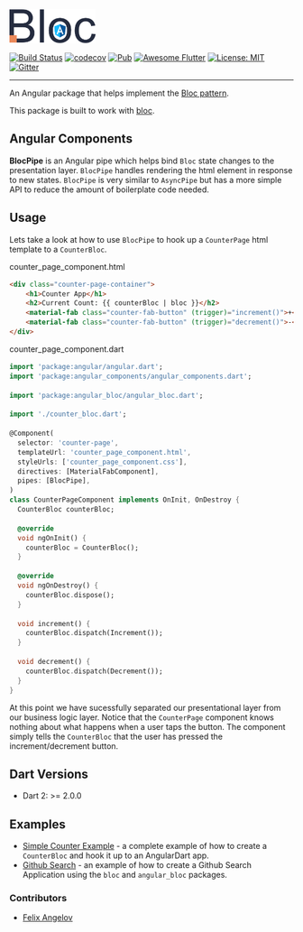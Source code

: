 <img src="https://raw.githubusercontent.com/felangel/bloc/master/docs/assets/angular_bloc_logo_full.png" height="60" alt="Angular Bloc Package" />

[![Build Status](https://travis-ci.org/felangel/bloc.svg?branch=master)](https://travis-ci.org/felangel/bloc)
[![codecov](https://codecov.io/gh/felangel/Bloc/branch/master/graph/badge.svg)](https://codecov.io/gh/felangel/bloc)
[![Pub](https://img.shields.io/pub/v/angular_bloc.svg)](https://pub.dartlang.org/packages/angular_bloc)
[![Awesome Flutter](https://img.shields.io/badge/Awesome-Flutter-turquoise.svg?longCache=true)](https://github.com/Solido/awesome-flutter)
[![License: MIT](https://img.shields.io/badge/License-MIT-blue.svg)](https://opensource.org/licenses/MIT)
[![Gitter](https://img.shields.io/badge/gitter-bloc-yellow.svg)](https://gitter.im/bloc_package/Lobby)

---

An Angular package that helps implement the [Bloc pattern](https://www.youtube.com/watch?v=fahC3ky_zW0).

This package is built to work with [bloc](https://pub.dartlang.org/packages/bloc).

## Angular Components

**BlocPipe** is an Angular pipe which helps bind `Bloc` state changes to the presentation layer. `BlocPipe` handles rendering the html element in response to new states. `BlocPipe` is very similar to `AsyncPipe` but has a more simple API to reduce the amount of boilerplate code needed.

## Usage

Lets take a look at how to use `BlocPipe` to hook up a `CounterPage` html template to a `CounterBloc`.

counter_page_component.html
```html
<div class="counter-page-container">
    <h1>Counter App</h1>
    <h2>Current Count: {{ counterBloc | bloc }}</h2>
    <material-fab class="counter-fab-button" (trigger)="increment()">+</material-fab>
    <material-fab class="counter-fab-button" (trigger)="decrement()">-</material-fab>
</div>
```

counter_page_component.dart
```dart
import 'package:angular/angular.dart';
import 'package:angular_components/angular_components.dart';

import 'package:angular_bloc/angular_bloc.dart';

import './counter_bloc.dart';

@Component(
  selector: 'counter-page',
  templateUrl: 'counter_page_component.html',
  styleUrls: ['counter_page_component.css'],
  directives: [MaterialFabComponent],
  pipes: [BlocPipe],
)
class CounterPageComponent implements OnInit, OnDestroy {
  CounterBloc counterBloc;

  @override
  void ngOnInit() {
    counterBloc = CounterBloc();
  }

  @override
  void ngOnDestroy() {
    counterBloc.dispose();
  }

  void increment() {
    counterBloc.dispatch(Increment());
  }

  void decrement() {
    counterBloc.dispatch(Decrement());
  }
}
```

At this point we have sucessfully separated our presentational layer from our business logic layer. Notice that the `CounterPage` component knows nothing about what happens when a user taps the button. The component simply tells the `CounterBloc` that the user has pressed the increment/decrement button.

## Dart Versions

- Dart 2: >= 2.0.0

## Examples

- [Simple Counter Example](https://github.com/felangel/Bloc/tree/master/examples/angular_counter) - a complete example of how to create a `CounterBloc` and hook it up to an AngularDart app.
- [Github Search](https://github.com/felangel/Bloc/tree/master/examples/angular_github_search) - an example of how to create a Github Search Application using the `bloc` and `angular_bloc` packages.

### Contributors

- [Felix Angelov](https://github.com/felangel)
